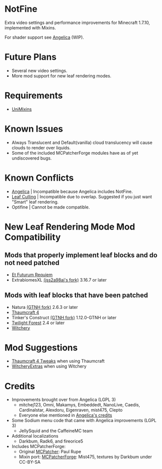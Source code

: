 # NotFine

Extra video settings and performance improvements for Minecraft 1.7.10, implemented with Mixins.

For shader support see [Angelica](https://github.com/GTNewHorizons/Angelica) (WIP).

# Future Plans

- Several new video settings.
- More mod support for new leaf rendering modes.

# Requirements

- [UniMixins](https://github.com/LegacyModdingMC/UniMixins)

# Known Issues

- Always Translucent and Default(vanilla) cloud translucency will cause clouds to render over liquids.
- Some of the included MCPatcherForge modules have as of yet undiscovered bugs.

# Known Conflicts

- [Angelica](https://github.com/GTNewHorizons/Angelica) | Incompatible because Angelica includes NotFine.
- [Leaf Culling](https://modrinth.com/mod/leafculling) | Incompatible due to overlap. Suggested if you just want "Smart" leaf rendering.
- Optifine | Cannot be made compatible.

# New Leaf Rendering Mode Mod Compatibility

## Mods that properly implement leaf blocks and do not need patched

- [Et Futurum Requiem](https://modrinth.com/mod/etfuturum)
- ExtrabiomesXL [(jss2a98aj's fork)](https://github.com/jss2a98aj/ExtrabiomesXL) 3.16.7 or later

## Mods with leaf blocks that have been patched

- Natura [(GTNH fork)](https://github.com/GTNewHorizons/Natura) 2.6.3 or later
- [Thaumcraft 4](https://www.curseforge.com/minecraft/mc-mods/thaumcraft/files/2227552)
- Tinker's Construct [(GTNH fork)](https://github.com/GTNewHorizons/TinkersConstruct) 1.12.0-GTNH or later
- [Twilight Forest](https://www.curseforge.com/minecraft/mc-mods/the-twilight-forest) 2.4 or later
- [Witchery](https://www.curseforge.com/minecraft/mc-mods/witchery)

# Mod Suggestions
- [Thaumcraft 4 Tweaks](https://modrinth.com/mod/tc4tweaks) when using Thaumcraft
- [WitcheryExtras](https://github.com/GTNewHorizons/WitcheryExtras) when using Witchery

# Credits

* Improvements brought over from Angelica (LGPL 3)
  * mitchej123, Omni, Makamys, Embeddedt, NanoLive, Caedis, Cardinalstar, Alexdoru, Eigenraven, mist475, Clepto
  * Everyone else mentioned in [Angelica's credits](https://github.com/GTNewHorizons/Angelica/tree/master?tab=readme-ov-file#credits)
* Some Sodium menu code that came with Angelica improvements (LGPL 3)
  * JellySquid and the CaffeineMC team
* Additional localizations
  * Darkbum, Radk6, and fireorice5
* Includes MCPatcherForge:
  * Original [MCPatcher](https://bitbucket.org/prupe/mcpatcher/src/master/): Paul Rupe
  * Mixin port: [MCPatcherForge](https://github.com/mist475/MCPatcherForge): Mist475, textures by Darkbum under CC-BY-SA
